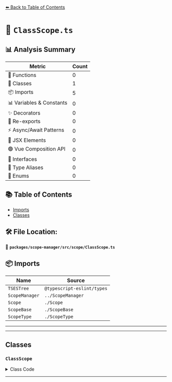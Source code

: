 [⬅️ Back to Table of Contents](../../../../index.md)

# 📄 `ClassScope.ts`

## 📊 Analysis Summary

| Metric | Count |
|--------|-------|
| 🔧 Functions | 0 |
| 🧱 Classes | 1 |
| 📦 Imports | 5 |
| 📊 Variables & Constants | 0 |
| ✨ Decorators | 0 |
| 🔄 Re-exports | 0 |
| ⚡ Async/Await Patterns | 0 |
| 💠 JSX Elements | 0 |
| 🟢 Vue Composition API | 0 |
| 📐 Interfaces | 0 |
| 📑 Type Aliases | 0 |
| 🎯 Enums | 0 |

## 📚 Table of Contents

- [Imports](#imports)
- [Classes](#classes)

## 🛠️ File Location:
📂 **`packages/scope-manager/src/scope/ClassScope.ts`**

## 📦 Imports

| Name | Source |
|------|--------|
| `TSESTree` | `@typescript-eslint/types` |
| `ScopeManager` | `../ScopeManager` |
| `Scope` | `./Scope` |
| `ScopeBase` | `./ScopeBase` |
| `ScopeType` | `./ScopeType` |


---


---

## Classes

### `ClassScope`

<details><summary>Class Code</summary>

```ts
export class ClassScope extends ScopeBase<
  ScopeType.class,
  TSESTree.ClassDeclaration | TSESTree.ClassExpression,
  Scope
> {
  constructor(
    scopeManager: ScopeManager,
    upperScope: ClassScope['upper'],
    block: ClassScope['block'],
  ) {
    super(scopeManager, ScopeType.class, upperScope, block, false);
  }
}
```
</details>


---